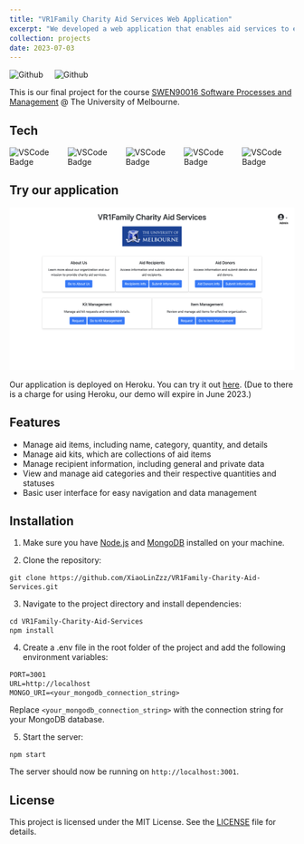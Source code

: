 ```yaml
---
title: "VR1Family Charity Aid Services Web Application"
excerpt: "We developed a web application that enables aid services to efficiently manage kits, items, and recipient information. <br/><img src='/images/Aid_service.png' width='500'>"
collection: projects
date: 2023-07-03
---
```



<div style="display: flex; flex-direction: row; gap: 20px;">
    <span onclick="window.open('https://github.com/XiaoLinZzz/VR1Family-Charity-Aid-Services', '_blank')" style="cursor: pointer;"><img src="https://img.shields.io/badge/Github-000000?style=for-the-badge&logo=github&logoColor=white" alt="Github"></span>
    <span onclick="window.open(https://spmproject.herokuapp.com/', '_blank')" style="cursor: pointer;"><img src="https://img.shields.io/badge/Demo-430098?style=for-the-badge&logo=Heroku&logoColor=white" alt="Github"></span>
</div>


<!-- # VR1Family Charity Aid Services Web Application -->

This is our final project for the course [SWEN90016 Software Processes and Management](https://handbook.unimelb.edu.au/2023/subjects/swen90016) @ The University of Melbourne.

## Tech

<div style="display: flex; flex-direction: row; gap: 10px;">
    <!-- <img src="https://img.shields.io/static/v1?label=Java&message=SE11&color=F7DF1E&style=for-the-badge&logo=Oracle" alt="Java Badge"> -->
    <img src="https://img.shields.io/static/v1?label=VSCode&message=1.60.0&color=007ACC&style=for-the-badge&logo=visual-studio-code" alt="VSCode Badge">
    <img src="https://img.shields.io/static/v1?label=Node.js&message=v14.16.0&color=339933&style=for-the-badge&logo=Node.js" alt="VSCode Badge">
    <img src="https://img.shields.io/static/v1?label=Express&message=2.40.0&color=000000&style=for-the-badge&logo=Express" alt="VSCode Badge">
    <img src="https://img.shields.io/static/v1?label=MongoDB&message=v4.4.4&color=47A248&style=for-the-badge&logo=MongoDB" alt="VSCode Badge">
    <img src="https://img.shields.io/static/v1?label=Heroku&message=V8.1.3&color=430098&style=for-the-badge&logo=Heroku" alt="VSCode Badge">
</div>



## Try our application

<!-- add screenshot -->
![screenshot](/images/Aid_service.png)

Our application is deployed on Heroku. You can try it out [here](https://spmproject.herokuapp.com/). (Due to there is a charge for using Heroku, our demo will expire in June 2023.)


## Features
- Manage aid items, including name, category, quantity, and details
- Manage aid kits, which are collections of aid items
- Manage recipient information, including general and private data
- View and manage aid categories and their respective quantities and statuses
- Basic user interface for easy navigation and data management


## Installation
1. Make sure you have [Node.js](https://nodejs.org/en) and [MongoDB](https://www.mongodb.com/) installed on your machine.

2. Clone the repository:
```
git clone https://github.com/XiaoLinZzz/VR1Family-Charity-Aid-Services.git
```

3. Navigate to the project directory and install dependencies:
```
cd VR1Family-Charity-Aid-Services
npm install
```

4. Create a .env file in the root folder of the project and add the following environment variables:
```
PORT=3001
URL=http://localhost
MONGO_URI=<your_mongodb_connection_string>
```
Replace `<your_mongodb_connection_string>` with the connection string for your MongoDB database.

5. Start the server:
```
npm start
```
The server should now be running on `http://localhost:3001`.


## License
This project is licensed under the MIT License. See the [LICENSE](LICENSE) file for details.
